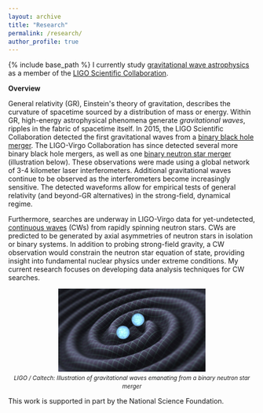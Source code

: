 ```yaml
---
layout: archive
title: "Research"
permalink: /research/
author_profile: true
---
```

{% include base_path %} I currently study <a href="https://en.wikipedia.org/wiki/Gravitational-wave_astronomy">gravitational wave astrophysics</a> as a member of the <a href="https://www.ligo.caltech.edu">LIGO Scientific Collaboration</a>.

<b>Overview</b>

General relativity (GR), Einstein's theory of gravitation, describes the curvature of spacetime sourced by a distribution of mass or energy. Within GR, high-energy astrophysical phenomena generate <i>gravitational waves</i>, ripples in the fabric of spacetime itself. In 2015, the LIGO Scientific Collaboration detected the first gravitational waves from a <a href="https://arxiv.org/abs/1602.03837">binary black hole merger</a>. The LIGO-Virgo Collaboration has since detected several more binary black hole mergers, as well as one <a href="https://arxiv.org/abs/1710.05832">binary neutron star merger</a> (illustration below). These observations were made using a global network of 3-4 kilometer laser interferometers. Additional gravitational waves continue to be observed as the interferometers become increasingly sensitive. The detected waveforms allow for empirical tests of general relativity (and beyond-GR alternatives) in the strong-field, dynamical regime.

Furthermore, searches are underway in LIGO-Virgo data for yet-undetected, <a href="https://arxiv.org/abs/1712.05897">continuous waves</a> (CWs) from rapidly spinning neutron stars. CWs are predicted to be generated by axial asymmetries of neutron stars in isolation or binary systems. In addition to probing strong-field gravity, a CW observation would constrain the neutron star equation of state, providing insight into fundamental nuclear physics under extreme conditions. My current research focuses on developing data analysis techniques for CW searches.

<p align="center"><img src = "/images/gravitationalwaves.jpg" width="300"><br><i><small>LIGO / Caltech: Illustration of gravitational waves emanating from a binary neutron star merger</small></i></p>

This work is supported in part by the National Science Foundation.
